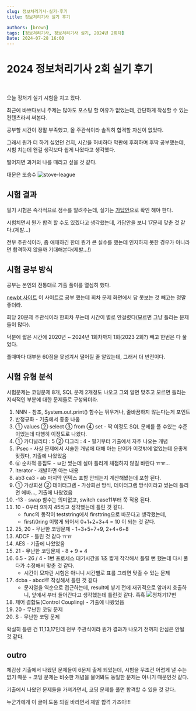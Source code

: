 ```yaml
---
slug: 정보처리기사-실기-후기
title: 정보처리기사 실기 후기

authors: [brown]
tags: [정보처리기사, 정보처리기사 실기, 2024년 2회차]
Date: 2024-07-28 16:00
---
```


# 2024 정보처리기사 2회 실기 후기

<br />

오늘 정처기 실기 시험을 치고 왔다.

최근에 바쁘다보니 주제는 많아도 포스팅 할 여유가 없었는데, 간단하게 작성할 수 있는 컨텐츠라서 써본다.

공부할 시간이 정말 부족했고, 올 주관식이라 솔직히 합격할 자신이 없었다.

그래서 뭔가 더 하기 싫었던 건지, 시간을 허비하다 막판에 후회하며 후딱 공부했는데, 시험 치는데 왠걸 생각보다 쉽게 나왔다고 생각했다.

떨어지면 과거의 나를 때리고 싶을 것 같다.

대문은 또승수
![stove-league](/blog/stove-league.png)

<!-- truncate -->

## 시험 결과

필기 시험은 즉각적으로 점수를 알려주는데, 실기는 [가답안](https://www.gisafirst.com/board/n1/view.php?offset=0&tq=1393907668&reqCategory=&idx=454&word=&s_type=&s_content=&s_terms=)으로 확인 해야 한다.

시험치면서 뭔가 합격 할 수도 있겠다고 생각했는데, 가답안을 보니 17문제 맞춘 것 같다.(제발...)

전부 주관식이라, 좀 애매하긴 한데 뭔가 큰 실수를 했는데 인지하지 못한 경우가 아니라면 합격하지 않을까 기대해본다(제발...!)

## 시험 공부 방식

공부는 본인의 전통대로 기출 풀이를 열심히 했다.

[newbt 사이트](https://newbt.kr/%EC%8B%9C%ED%97%98/%EC%A0%95%EB%B3%B4%EC%B2%98%EB%A6%AC%EA%B8%B0%EC%82%AC%20%EC%8B%A4%EA%B8%B0) 이 사이트로 공부 했는데 회차 문제 화면에서 답 못보는 것 빼고는 정말 좋더라.

회당 20문제 주관식이라 한회차 푸는데 시간이 별로 안걸렸다(모르면 그냥 틀리는 문제들이 많다).

덕분에 짧은 시간에 2020년 ~ 2024년 1회차까지 1회(2023 2회?) 빼고 한번은 다 풀었다.

풀때마다 대부분 60점을 못넘겨서 떨어질 줄 알았는데, 그래서 더 반전이다.

## 시험 유형 분석

시험문제는 코딩문제 8개, SQL 문제 2개정도 나오고 그외 알면 맞추고 모르면 틀리는 지식적인 부분에 대한 문제들로 구성되더라.

1. NNN - 참조, System.out.print() 함수는 뛰우거나, 줄바꿈하지 않는다는게 포인트
2. 반정규화 - 기출에서 종종 나옴
3. ① values ② select ③ from ④ set - 딱 이정도 SQL 문제를 풀 수있는 수준이었는데 다행히 이정도로 나왔다.
4. ① 카디널리티 : 5 ② 디그리 : 4 - 필기부터 기출에서 자주 나오는 개념
5. IPsec - 사실 문제에서 서술한 개념에 대해 아는 단어가 이것밖에 없었는데 운좋게 맞췄다, 기출에 나왔었음
6. ㉥ 순차적 응집도 - ㅂ만 썼는데 설마 틀리게 채점하지 않길 바란다 ㅠㅠ...
7. Iterator - 개발하면 아는 내용
8. ab3 ca3 - ab 마지막 인덱스 포함 안되는지 계산해봤는데 포함 된다.
9. ① 가상회선 ② 데이터그램 - 가상회선 방식, 데이터그램 방식이라고 썼는데 틀리면 에바..., 기출에 나왔었음
10. -13 - swap 함수는 의미없고, switch case11부터 쭉 적용 된다.
11. 10 - 0부터 9까지 45라고 생각했는데 틀린 것 같다.
    - func의 동작이 teststring에서 firsttring으로 바꾼다고 생각했는데,
    - first\0ring 이렇게 되어서 0+1+2+3+4 = 10 이 되는 것 같다.
12. 25, 20 - 무난한 코딩문제 - 1+3+5+7+9, 2+4+6+8
13. ADCF - 틀린 것 같다 ㅠㅠ
14. AES - 기출에 나왔었음
15. 21 - 무난한 코딩문제 - 8 + 9 + 4
16. 6.5 - 26 / 4 - 1번 프로세스 대기시간을 1초 짧게 착각해서 틀릴 뻔 했는데 다시 풀다가 수정해서 맞춘 것 같다.
    - 시간이 모자란 시험은 아니니 시간별로 표를 그리면 맞출 수 있는 문제
17. dcba - abcd로 작성해서 틀린 것 같다
    - 문자열을 역순으로 접근하는데, result에 넣기 전에 재귀적으로 앞까지 호출하니, 앞에서 부터 들어간다고 생각했는데 틀린것 같다. 흑흑
      ![정처기17번](/blog/정처기17번.png)
18. 제어 결합도(Control Coupling) - 기출에 나왔었음
19. 20 - 무난한 코딩 문제
20. S - 무난한 코딩 문제

확실히 틀린 건 11,13,17인데 전부 주관식이라 뭔가 결과가 나오기 전까지 안심은 안될 것 같다.

## outro

체감상 기출에서 나왔던 문제들이 6문제 출제 되었는데, 시험을 무조건 어렵게 낼 수는 없기 때문 + 코딩 문제는 비슷한 개념을 물어봐도 동일한 문제는 아니기 때문인것 같다.

기출에서 나왔던 문제들을 가져가면서, 코딩 문제를 풀면 합격할 수 있을 것 같다.

누군가에게 이 글이 도움 되길 바라면서 제발 합격 가즈아!!!
